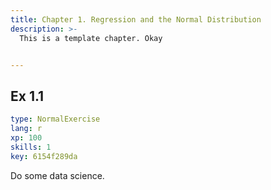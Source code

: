 ```yaml
---
title: Chapter 1. Regression and the Normal Distribution
description: >-
  This is a template chapter. Okay


---
```

## Ex 1.1

```yaml
type: NormalExercise
lang: r
xp: 100
skills: 1
key: 6154f289da
```

Do some data science.











